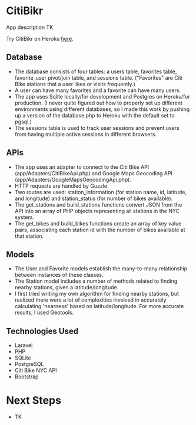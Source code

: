# CitiBikr

App description TK

Try CitiBikr on Heroku [here](http://citibikr.herokuapp.com/).

## Database

* The database consists of four tables: a users table, favorites table, favorite_user pivot/join table, and sessions table. ("Favorites" are Citi Bike stations that a user likes or visits frequently.)
* A user can have many favorites and a favorite can have many users.
* The app uses Sqlite locally/for development and Postgres on Heroku/for production. (I never quite figured out how to properly set up different environments using different databases, so I made this work by pushing up a version of the database.php to Heroku with the default set to pgsql.)
* The sessions table is used to track user sessions and prevent users from having multiple active sessions in different browsers.

## APIs

* The app uses an adapter to connect to the Citi Bike API (app/Adapters/CitiBikeApi.php) and Google Maps Geocoding API (app/Adapters/GoogleMapsGeocodingApi.php).
* HTTP requests are handled by Guzzle.
* Two routes are used: station_information (for station name, id, latitude, and longitude) and station_status (for number of bikes available).
* The get_stations and build_stations functions convert JSON from the API into an array of PHP objects representing all stations in the NYC system.
* The get_bikes and build_bikes functions create an array of key value pairs, associating each station id with the number of bikes available at that station.

## Models

* The User and Favorite models establish the many-to-many relationship between instances of these classes.
* The Station model includes a number of methods related to finding nearby stations, given a latitude/longitude.
* I first tried writing my own algorithm for finding nearby stations, but realized there were a lot of complexities involved in accurately calculating 'nearness' based on latitude/longitude. For more accurate results, I used Geotools.

## Technologies Used

* Laravel
* PHP
* SQLite
* PostgreSQL
* Citi Bike NYC API
* Bootstrap

# Next Steps

* TK
